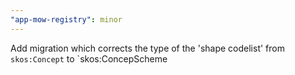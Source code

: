 ```yaml
---
"app-mow-registry": minor
---
```


Add migration which corrects the type of the 'shape codelist' from `skos:Concept` to `skos:ConcepScheme
